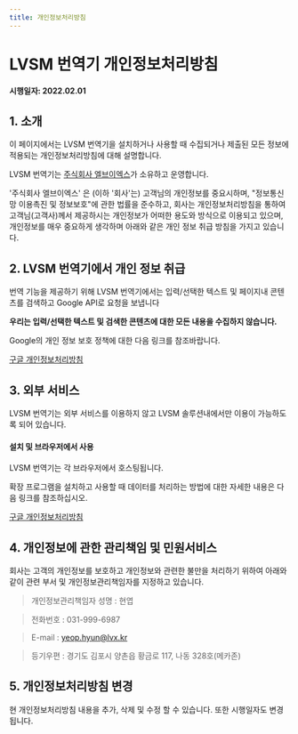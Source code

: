 ```yaml
---
title: 개인정보처리방침
---
```


# LVSM 번역기 개인정보처리방침

**시행일자: 2022.02.01**

## 1. 소개

이 페이지에서는 LVSM 번역기을 설치하거나 사용할 때 수집되거나 제출된 모든 정보에 적용되는 개인정보처리방침에 대해 설명합니다.

LVSM 번역기는 [주식회사 엘브이엑스](https://lvsm.kr)가 소유하고 운영합니다.

'주식회사 엘브이엑스' 은 (이하 '회사'는) 고객님의 개인정보를 중요시하며, "정보통신망 이용촉진 및 정보보호"에 관한 법률을 준수하고,
회사는 개인정보처리방침을 통하여 고객님(고객사)께서 제공하시는 개인정보가 어떠한 용도와 방식으로 이용되고 있으며,
개인정보를 매우 중요하게 생각하며 아래와 같은 개인 정보 취급 방침을 가지고 있습니다.

## 2. LVSM 번역기에서 개인 정보 취급

번역 기능을 제공하기 위해 LVSM 번역기에서는 입력/선택한 텍스트 및 페이지내 콘텐츠를 검색하고 Google API로 요청을 보냅니다

**우리는 입력/선택한 텍스트 및 검색한 콘텐츠에 대한 모든 내용을 수집하지 않습니다.**

Google의 개인 정보 보호 정책에 대한 다음 링크를 참조바랍니다.

[구글 개인정보처리방침](https://policies.google.com/privacy)

## 3. 외부 서비스

LVSM 번역기는 외부 서비스를 이용하지 않고 LVSM 솔루션내에서만 이용이 가능하도록 되어 있습니다.

#### 설치 및 브라우저에서 사용

LVSM 번역기는 각 브라우저에서 호스팅됩니다.

확장 프로그램을 설치하고 사용할 때 데이터를 처리하는 방법에 대한 자세한 내용은 다음 링크를 참조하십시오.

[구글 개인정보처리방침](https://policies.google.com/privacy)

## 4. 개인정보에 관한 관리책임 및 민원서비스

회사는 고객의 개인정보를 보호하고 개인정보와 관련한 불만을 처리하기 위하여 아래와 같이 관련 부서 및 개인정보관리책임자를 지정하고 있습니다.

> 개인정보관리책임자 성명 : 현엽

> 전화번호 : 031-999-6987

> E-mail : yeop.hyun@lvx.kr

> 등기우편 : 경기도 김포시 양촌읍 황금로 117, 나동 328호(메카존)

## 5. 개인정보처리방침 변경

현 개인정보처리방침 내용을 추가, 삭제 및 수정 할 수 있습니다. 또한 시행일자도 변경됩니다.
